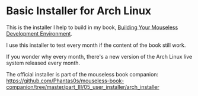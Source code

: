 # Basic Installer for Arch Linux

This is the installer I help to build in my book, [Building Your Mouseless Development Environment](https://themouseless.dev).

I use this installer to test every month if the content of the book still work.

If you wonder why every month, there's a new version of the Arch Linux live system released every month.

The official installer is part of the mouseless book companion: https://github.com/Phantas0s/mouseless-book-companion/tree/master/part_III/05_user_installer/arch_installer
